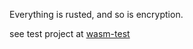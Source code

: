 Everything is rusted, and so is encryption.

see test project at [wasm-test](https://github.com/lopo12123/wasm-test)